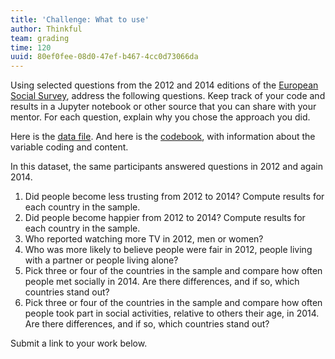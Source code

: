 ```yaml
---
title: 'Challenge: What to use'
author: Thinkful
team: grading
time: 120
uuid: 80ef0fee-08d0-47ef-b467-4cc0d73066da
---
```


Using selected questions from the 2012 and 2014 editions of the [European Social Survey](http://www.europeansocialsurvey.org/data/round-index.html), address the following questions.  Keep track of your code and results in a Jupyter notebook or other source that you can share with your mentor. For each question, explain why you chose the approach you did.

Here is the [data file](https://raw.githubusercontent.com/Thinkful-Ed/data-201-resources/master/ESS_practice_data/ESSdata_Thinkful.csv). And here is the [codebook](https://thinkful-ed.github.io/data-201-resources/ESS_practice_data/ESS_codebook.html), with information about the variable coding and content.

In this dataset, the same participants answered questions in 2012 and again 2014.

1. Did people become less trusting from 2012 to 2014?  Compute results for each country in the sample.
2. Did people become happier from 2012 to 2014?  Compute results for each country in the sample.
3. Who reported watching more TV in 2012, men or women?
4. Who was  more likely to believe people were fair in 2012, people living with a partner or people living alone?
5. Pick three or four of the countries in the sample and compare how often people met socially in 2014.  Are there differences, and if so, which countries stand out?
6. Pick three or four of the countries in the sample and compare how often people took part in social activities, relative to others their age, in 2014.  Are there differences, and if so, which countries stand out?

Submit a link to your work below.
